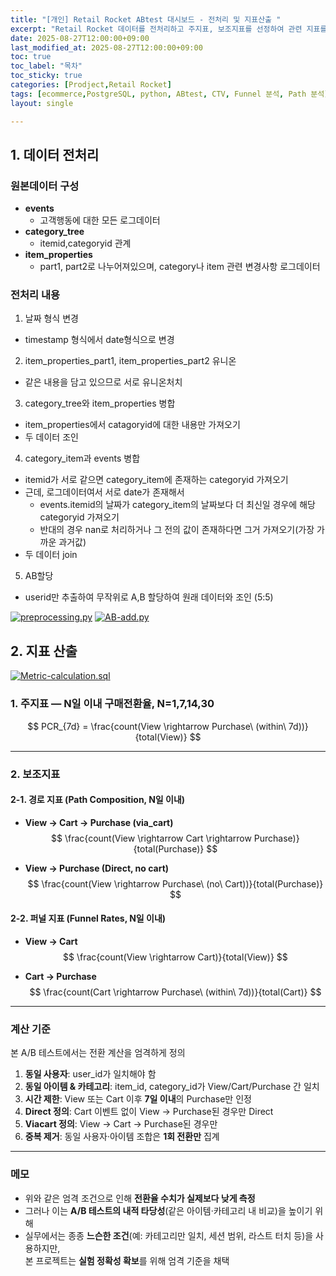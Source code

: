 ```yaml
---
title: "[개인] Retail Rocket ABtest 대시보드 - 전처리 및 지표산출 "
excerpt: "Retail Rocket 데이터를 전처리하고 주지표, 보조지표를 선정하여 관련 지표를 산출하자"
date: 2025-08-27T12:00:00+09:00
last_modified_at: 2025-08-27T12:00:00+09:00
toc: true
toc_label: "목차"
toc_sticky: true
categories: [Prodject,Retail Rocket]
tags: [ecommerce,PostgreSQL, python, ABtest, CTV, Funnel 분석, Path 분석]
layout: single

---
```

## 1. 데이터 전처리
### 원본데이터 구성
- **events**
  - 고객행동에 대한 모든 로그데이터
- **category_tree**
  - itemid,categoryid 관계
- **item_properties**
  - part1, part2로 나누어져있으며, category나 item 관련 변경사항 로그데이터

### 전처리 내용
1. 날짜 형식 변경
  - timestamp 형식에서 date형식으로 변경
2. item_properties_part1, item_properties_part2 유니온
  - 같은 내용을 담고 있으므로 서로 유니온처치
3. category_tree와 item_properties 병합
  - item_properties에서 catagoryid에 대한 내용만 가져오기
  - 두 데이터 조인
4. category_item과 events 병합
  - itemid가 서로 같으면 category_item에 존재하는 categoryid 가져오기
  - 근데, 로그데이터여서 서로 date가 존재해서
    - events.itemid의 날짜가 category_item의 날짜보다 더 최신일 경우에 해당 categoryid 가져오기
    - 반대의 경우 nan로 처리하거나 그 전의 값이 존재하다면 그거 가져오기(가장 가까운 과거값)
  - 두 데이터 join
5. AB할당
  - userid만 추출하여 무작위로 A,B 할당하여 원래 데이터와 조인 (5:5)

[![preprocessing.py](https://img.shields.io/badge/code-preprocessing.py-blue?logo=github)](https://github.com/Whitenut200/Retail-Rocket-ecommerce-ABtest/blob/main/code/preprocessing.py)
[![AB-add.py](https://img.shields.io/badge/code-AB--add.py-blue?logo=github)](https://github.com/Whitenut200/Retail-Rocket-ecommerce-ABtest/blob/main/code/AB-add.py)

## 2. 지표 산출
[![Metric-calculation.sql](https://img.shields.io/badge/code-Metric--calculation.sql-blue?logo=github)](https://github.com/Whitenut200/Retail-Rocket-ecommerce-ABtest/blob/main/code/Metric-calculation.sql)

### 1. 주지표 — N일 이내 구매전환율, N=1,7,14,30
$$
PCR_{7d} = \frac{count(View \rightarrow Purchase\ (within\ 7d))}{total(View)}
$$

---

### 2. 보조지표
#### 2-1. 경로 지표 (Path Composition, N일 이내)

- **View → Cart → Purchase (via_cart)**  
  $$
  \frac{count(View \rightarrow Cart \rightarrow Purchase)}{total(Purchase)}
  $$

- **View → Purchase (Direct, no cart)**  
  $$
  \frac{count(View \rightarrow Purchase\ (no\ Cart))}{total(Purchase)}
  $$

#### 2-2. 퍼널 지표 (Funnel Rates, N일 이내)

- **View → Cart**  
  $$
  \frac{count(View \rightarrow Cart)}{total(View)}
  $$

- **Cart → Purchase**  
  $$
  \frac{count(Cart \rightarrow Purchase\ (within\ 7d))}{total(Cart)}
  $$

---

### 계산 기준

본 A/B 테스트에서는 전환 계산을 엄격하게 정의

1. **동일 사용자**: user_id가 일치해야 함  
2. **동일 아이템 & 카테고리**: item_id, category_id가 View/Cart/Purchase 간 일치  
3. **시간 제한**: View 또는 Cart 이후 **7일 이내**의 Purchase만 인정  
4. **Direct 정의**: Cart 이벤트 없이 View → Purchase된 경우만 Direct  
5. **Viacart 정의**: View -> Cart -> Purchase된 경우만 
6. **중복 제거**: 동일 사용자·아이템 조합은 **1회 전환만** 집계  

---

### 메모

- 위와 같은 엄격 조건으로 인해 **전환율 수치가 실제보다 낮게 측정**
- 그러나 이는 **A/B 테스트의 내적 타당성**(같은 아이템·카테고리 내 비교)을 높이기 위해 
- 실무에서는 종종 **느슨한 조건**(예: 카테고리만 일치, 세션 범위, 라스트 터치 등)을 사용하지만,  
  본 프로젝트는 **실험 정확성 확보**를 위해 엄격 기준을 채택 
